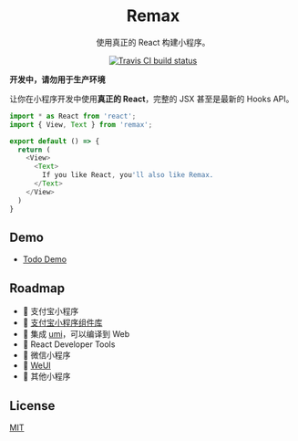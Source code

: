 <h1 align="center">
  Remax
</h1>

<p align="center">
  使用真正的 React 构建小程序。
</p>

<p align="center">
  <a href="https://travis-ci.org/remaxjs/remax">
    <img src="https://img.shields.io/travis/remaxjs/remax.svg?style=flat-square" alt="Travis CI build status" />
  </a>
</p>

**开发中，请勿用于生产环境**

让你在小程序开发中使用**真正的 React**，完整的 JSX 甚至是最新的 Hooks API。


```javascript
import * as React from 'react';
import { View, Text } from 'remax';

export default () => {
  return (
    <View>
      <Text>
        If you like React, you'll also like Remax.
      </Text>
    </View>
  )
}
```

## Demo

- [Todo Demo](https://github.com/remaxjs/todo-demo)

## Roadmap

- 🚧 支付宝小程序
- 🤔 [支付宝小程序组件库](https://github.com/ant-mini-program/mini-antui)
- 🤔 集成 [umi](https://github.com/umijs/umi)，可以编译到 Web
- 🤔 React Developer Tools
- 🤔 微信小程序
- 🤔 [WeUI](https://github.com/Tencent/weui)
- 🤔 其他小程序

## License

[MIT](lICENSE)

